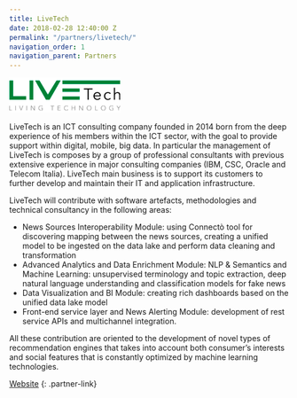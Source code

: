 ```yaml
---
title: LiveTech
date: 2018-02-28 12:40:00 Z
permalink: "/partners/livetech/"
navigation_order: 1
navigation_parent: Partners
---
```


<div class="partner" markdown="1">
<img src="/assets/img/partners/live-tech.png" alt="LiveTech">

LiveTech is an ICT consulting company founded in 2014 born from the deep experience of his members within the ICT sector, with the goal to provide support within digital, mobile, big data. In particular the management of LiveTech is composes by a group of professional consultants with previous extensive experience in major consulting companies (IBM, CSC, Oracle and Telecom Italia). LiveTech main business is to support its customers to further develop and maintain their IT and application infrastructure.

LiveTech will contribute with software artefacts, methodologies and technical consultancy in the following areas:

- News Sources Interoperability Module: using Connectò tool for discovering mapping between the news sources, creating a unified model to be ingested on the data lake and perform data cleaning and transformation
- Advanced Analytics and Data Enrichment Module: NLP & Semantics and Machine Learning: unsupervised terminology and topic extraction, deep natural language understanding and classification models for fake news
- Data Visualization and BI Module: creating rich dashboards based on the unified data lake model
- Front-end service layer and News Alerting Module: development of rest service APIs and multichannel integration.

All these contribution are oriented to the development of novel types of recommendation engines that takes into account both consumer’s interests and social features that is constantly optimized by machine learning technologies.


[Website](http://www.ilivetech.it/)
{: .partner-link}
</div>